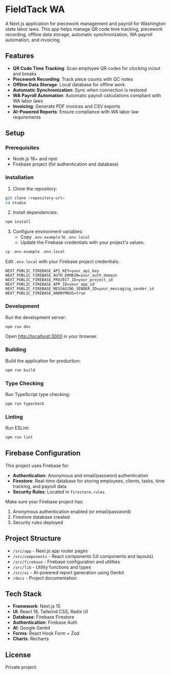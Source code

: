 # FieldTack WA

A Next.js application for piecework management and payroll for Washington state labor laws. This app helps manage QR code time tracking, piecework recording, offline data storage, automatic synchronization, WA payroll automation, and invoicing.

## Features

- **QR Code Time Tracking**: Scan employee QR codes for clocking in/out and breaks
- **Piecework Recording**: Track piece counts with QC notes
- **Offline Data Storage**: Local database for offline work
- **Automatic Synchronization**: Sync when connection is restored
- **WA Payroll Automation**: Automatic payroll calculations compliant with WA labor laws
- **Invoicing**: Generate PDF invoices and CSV exports
- **AI-Powered Reports**: Ensure compliance with WA labor law requirements

## Setup

### Prerequisites

- Node.js 18+ and npm
- Firebase project (for authentication and database)

### Installation

1. Clone the repository:
```bash
git clone <repository-url>
cd studio
```

2. Install dependencies:
```bash
npm install
```

3. Configure environment variables:
   - Copy `.env.example` to `.env.local`
   - Update the Firebase credentials with your project's values:
   
```bash
cp .env.example .env.local
```

Edit `.env.local` with your Firebase project credentials:
```
NEXT_PUBLIC_FIREBASE_API_KEY=your_api_key
NEXT_PUBLIC_FIREBASE_AUTH_DOMAIN=your_auth_domain
NEXT_PUBLIC_FIREBASE_PROJECT_ID=your_project_id
NEXT_PUBLIC_FIREBASE_APP_ID=your_app_id
NEXT_PUBLIC_FIREBASE_MESSAGING_SENDER_ID=your_messaging_sender_id
NEXT_PUBLIC_FIREBASE_ANONYMOUS=true
```

### Development

Run the development server:
```bash
npm run dev
```

Open [http://localhost:3000](http://localhost:3000) in your browser.

### Building

Build the application for production:
```bash
npm run build
```

### Type Checking

Run TypeScript type checking:
```bash
npm run typecheck
```

### Linting

Run ESLint:
```bash
npm run lint
```

## Firebase Configuration

This project uses Firebase for:
- **Authentication**: Anonymous and email/password authentication
- **Firestore**: Real-time database for storing employees, clients, tasks, time tracking, and payroll data
- **Security Rules**: Located in `firestore.rules`

Make sure your Firebase project has:
1. Anonymous authentication enabled (or email/password)
2. Firestore database created
3. Security rules deployed

## Project Structure

- `/src/app` - Next.js app router pages
- `/src/components` - React components (UI components and layouts)
- `/src/firebase` - Firebase configuration and utilities
- `/src/lib` - Utility functions and types
- `/src/ai` - AI-powered report generation using Genkit
- `/docs` - Project documentation

## Tech Stack

- **Framework**: Next.js 15
- **UI**: React 18, Tailwind CSS, Radix UI
- **Database**: Firebase Firestore
- **Authentication**: Firebase Auth
- **AI**: Google Genkit
- **Forms**: React Hook Form + Zod
- **Charts**: Recharts

## License

Private project.
